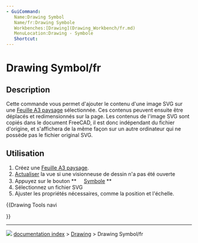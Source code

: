 ```yaml
---
- GuiCommand:
   Name:Drawing Symbol
   Name/fr:Drawing Symbole
   Workbenches:[Drawing](Drawing_Workbench/fr.md)
   MenuLocation:Drawing - Symbole
   Shortcut:
---
```


# Drawing Symbol/fr

## Description

Cette commande vous permet d\'ajouter le contenu d\'une image SVG sur une [ Feuille A3 paysage](Drawing_Landscape_A3/fr.md) sélectionnée. Ces contenus peuvent ensuite être déplacés et redimensionnés sur la page. Les contenus de l\'image SVG sont copiés dans le document FreeCAD, il est donc indépendant du fichier d\'origine, et s\'affichera de la même façon sur un autre ordinateur qui ne possède pas le fichier original SVG.

## Utilisation

1.  Créez une [Feuille A3 paysage](Drawing_Landscape_A3/fr.md).
2.  [Actualiser](Std_Refresh/fr.md) la vue si une visionneuse de dessin n\'a pas été ouverte
3.  Appuyez sur le bouton **<img src="images/_Drawing_Symbol.png" width=16px> [Symbole](Drawing_Symbol/fr.md)
**
4.  Sélectionnez un fichier SVG
5.  Ajuster les propriétés nécessaires, comme la position et l\'échelle.








{{Drawing Tools navi

}}



---
![](images/Button_right.svg) [documentation index](../README.md) > [Drawing](Category_Drawing.md) > Drawing Symbol/fr
